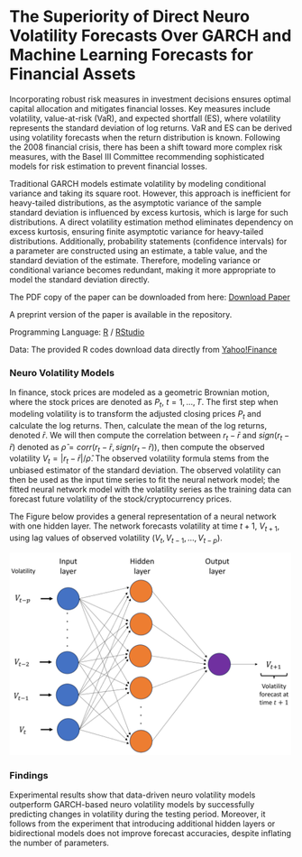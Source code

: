 # The Superiority of Direct Neuro Volatility Forecasts Over GARCH and Machine Learning Forecasts for Financial Assets

Incorporating robust risk measures in investment decisions ensures optimal capital allocation and mitigates financial losses. Key measures include volatility, value-at-risk (VaR), and expected shortfall (ES), where volatility represents the standard deviation of log returns. VaR and ES can be derived using volatility forecasts when the return distribution is known. Following the 2008 financial crisis, there has been a shift toward more complex risk measures, with the Basel III Committee recommending sophisticated models for risk estimation to prevent financial losses.

Traditional GARCH models estimate volatility by modeling conditional variance and taking its square root. However, this approach is inefficient for heavy-tailed distributions, as the asymptotic variance of the sample standard deviation is influenced by excess kurtosis, which is large for such distributions. A direct volatility estimation method eliminates dependency on excess kurtosis, ensuring finite asymptotic variance for heavy-tailed distributions. Additionally, probability statements (confidence intervals) for a parameter are constructed using an estimate, a table value, and the standard deviation of the estimate. Therefore, modeling variance or conditional variance becomes redundant, making it more appropriate to model the standard deviation directly.

The PDF copy of the paper can be downloaded from here: [Download Paper](https://ieeexplore.ieee.org/abstract/document/10980396) 

A preprint version of the paper is available in the repository.

Programming Language: [R](https://cran.r-project.org/bin/windows/base/) / [RStudio](https://posit.co/downloads/)

Data: The provided R codes download data directly from [Yahoo!Finance](https://ca.finance.yahoo.com/)

### Neuro Volatility Models

In finance, stock prices are modeled as a geometric Brownian motion, where the stock prices are denoted as $P_t$, $t = 1, \ldots, T$. 
The first step when modeling volatility is to transform the adjusted closing prices $P_t$ and calculate the log returns. Then, calculate the mean of the log returns, denoted $\bar{r}$. 
We will then compute the correlation between $r_t-\bar{r}$ and $sign(r_t-\bar{r})$ denoted as $\hat{\rho} = corr(r_t-\bar{r}, sign(r_t-\bar{r}))$, then compute the observed volatility $V_t = |r_t-\bar{r}|/\hat{\rho}$. The observed volatility formula stems from the unbiased estimator of the standard deviation.
The observed volatility can then be used as the input time series to fit the neural network model; the fitted neural network model with the volatility series as the training data can forecast future volatility of the stock/cryptocurrency prices.

The Figure below provides a general representation of a neural network with one hidden layer. The network forecasts volatility at time $t+1,$ $V_{t+1},$ using lag values of observed volatility ($V_{t}, V_{t-1}, \ldots , V_{t-p}$).

<img src="Images/NeuroVolatilityModel.png" alt="Neuro Volatility Model" width="500"/>

### Findings

Experimental results show that data-driven neuro volatility models outperform GARCH-based neuro volatility models by successfully predicting changes in volatility during the testing period. Moreover, it follows from the experiment that introducing additional hidden layers or bidirectional models does not improve forecast accuracies, despite inflating the number of parameters.
